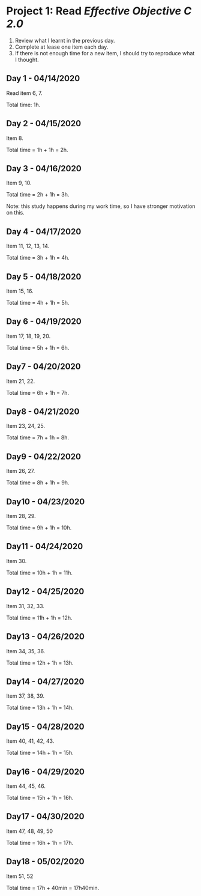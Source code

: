 # Project 1: Read *Effective Objective C 2.0*

1. Review what I learnt in the previous day.
2. Complete at lease one item each day.
3. If there is not enough time for a new item, I should try to reproduce what I thought.

## Day 1 - 04/14/2020

Read item 6, 7.

Total time: 1h.

## Day 2 - 04/15/2020

Item 8.

Total time = 1h + 1h = 2h.

## Day 3 - 04/16/2020

Item 9, 10.

Total time = 2h + 1h = 3h. 

Note: this study happens during my work time, so I have stronger motivation on this.

## Day 4 - 04/17/2020

Item 11, 12, 13, 14.

Total time = 3h + 1h = 4h. 

## Day 5 - 04/18/2020

Item 15, 16.

Total time = 4h + 1h = 5h. 

## Day 6 - 04/19/2020

Item 17, 18, 19, 20.

Total time = 5h + 1h = 6h. 

## Day7 - 04/20/2020

Item 21, 22.

Total time = 6h + 1h = 7h. 

## Day8 - 04/21/2020

Item 23, 24, 25.

Total time = 7h + 1h = 8h. 

## Day9 - 04/22/2020

Item 26, 27. 

Total time = 8h + 1h = 9h. 

## Day10 - 04/23/2020

Item 28, 29. 

Total time = 9h + 1h = 10h. 

## Day11 - 04/24/2020

Item 30. 

Total time = 10h + 1h = 11h. 

## Day12 - 04/25/2020

Item 31, 32, 33. 

Total time = 11h + 1h = 12h. 

## Day13 - 04/26/2020

Item 34, 35, 36. 

Total time = 12h + 1h = 13h. 

## Day14 - 04/27/2020

Item 37, 38, 39. 

Total time = 13h + 1h = 14h. 

## Day15 - 04/28/2020

Item 40, 41, 42, 43. 

Total time = 14h + 1h = 15h. 

## Day16 - 04/29/2020

Item 44, 45, 46.

Total time = 15h + 1h = 16h. 

## Day17 - 04/30/2020

Item 47, 48, 49, 50

Total time = 16h + 1h = 17h. 

## Day18 - 05/02/2020

Item 51, 52

Total time = 17h + 40min = 17h40min. 